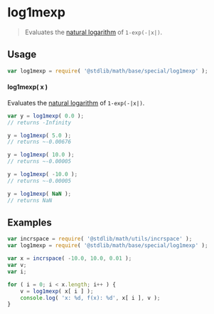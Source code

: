 <!--

@license Apache-2.0

Copyright (c) 2018 The Stdlib Authors.

Licensed under the Apache License, Version 2.0 (the "License");
you may not use this file except in compliance with the License.
You may obtain a copy of the License at

   http://www.apache.org/licenses/LICENSE-2.0

Unless required by applicable law or agreed to in writing, software
distributed under the License is distributed on an "AS IS" BASIS,
WITHOUT WARRANTIES OR CONDITIONS OF ANY KIND, either express or implied.
See the License for the specific language governing permissions and
limitations under the License.

-->

# log1mexp

> Evaluates the [natural logarithm][@stdlib/math/base/special/ln] of `1-exp(-|x|)`.

<section class="usage">

## Usage

```javascript
var log1mexp = require( '@stdlib/math/base/special/log1mexp' );
```

#### log1mexp( x )

Evaluates the [natural logarithm][@stdlib/math/base/special/ln] of `1-exp(-|x|)`.

```javascript
var y = log1mexp( 0.0 );
// returns -Infinity

y = log1mexp( 5.0 );
// returns ~-0.00676

y = log1mexp( 10.0 );
// returns ~-0.00005

y = log1mexp( -10.0 );
// returns ~-0.00005

y = log1mexp( NaN );
// returns NaN
```

</section>

<!-- /.usage -->

<section class="examples">

## Examples

<!-- eslint no-undef: "error" -->

```javascript
var incrspace = require( '@stdlib/math/utils/incrspace' );
var log1mexp = require( '@stdlib/math/base/special/log1mexp' );

var x = incrspace( -10.0, 10.0, 0.01 );
var v;
var i;

for ( i = 0; i < x.length; i++ ) {
    v = log1mexp( x[ i ] );
    console.log( 'x: %d, f(x): %d', x[ i ], v );
}
```

</section>

<!-- /.examples -->

<section class="links">

[@stdlib/math/base/special/ln]: https://github.com/stdlib-js/stdlib/tree/develop/lib/node_modules/%40stdlib/math/base/special/ln

</section>

<!-- /.links -->
